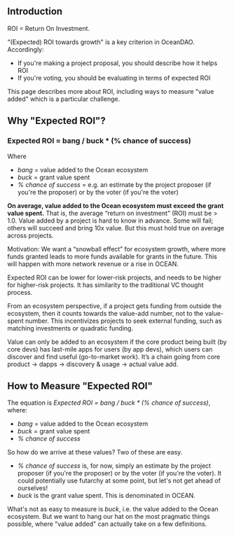 ## Introduction

ROI = Return On Investment.

"(Expected) ROI towards growth" is a key criterion in OceanDAO. Accordingly:
- If you're making a project proposal, you should describe how it helps ROI
- If you're voting, you should be evaluating in terms of expected ROI

This page describes more about ROI, including ways to measure "value added" which is a particular challenge.

## Why "Expected ROI"?

### Expected ROI = bang / buck * (% chance of success)
Where 
* *bang* = value added to the Ocean ecosystem 
* *buck* = grant value spent
* *% chance of success* = e.g. an estimate by the project proposer (if you're the proposer) or by the voter (if you're the voter)

**On average, value added to the Ocean ecosystem must exceed the grant value spent.** That is, the average “return on investment” (ROI) must be > 1.0. Value added by a project is hard to know in advance. Some will fail; others will succeed and bring 10x value. But this must hold true on average across projects.

Motivation: We want a “snowball effect” for ecosystem growth, where more funds granted leads to more funds available for grants in the future. This will happen with more network revenue or a rise in OCEAN.

Expected ROI can be lower for lower-risk projects, and needs to be higher for higher-risk projects. It has similarity to the traditional VC thought process.

From an ecosystem perspective, if a project gets funding from outside the ecosystem, then it counts towards the value-add number, not to the value-spent number. This incentivizes projects to seek external funding, such as matching investments or quadratic funding.

Value can only be added to an ecosystem if the core product being built (by core devs) has last-mile apps for users (by app devs), which users can discover and find useful (go-to-market work). It’s a chain going from core product → dapps → discovery & usage → actual value add.


## How to Measure "Expected ROI"

The equation is *Expected ROI = bang / buck * (% chance of success)*, where:
* *bang* = value added to the Ocean ecosystem 
* *buck* = grant value spent
* *% chance of success* 

So how do we arrive at these values? Two of these are easy.
 * *% chance of success* is, for now, simply an estimate by the project proposer (if you're the proposer) or by the voter (if you're the voter). It could potentially use futarchy at some point, but let's not get ahead of ourselves!
 * *buck* is the grant value spent. This is denominated in OCEAN.

What's not as easy to measure is *buck*, i.e. the value added to the Ocean ecosystem. But we want to hang our hat on the most pragmatic things possible, where "value added" can actually take on a few definitions.


